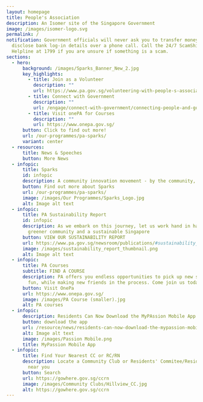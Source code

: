 ```yaml
---
layout: homepage
title: People's Association
description: An Isomer site of the Singapore Government
image: /images/isomer-logo.svg
permalink: /
notification: Government officials will never ask you to transfer money or
  disclose bank log-in details over a phone call. Call the 24/7 ScamShield
  Helpline at 1799 if you are unsure if something is a scam.
sections:
  - hero:
      background: /images/Sparks_Banner_New_2.jpg
      key_highlights:
        - title: Join as a Volunteer
          description: ""
          url: https://www.pa.gov.sg/volunteering-with-people-s-association/
        - title: Connect with Government
          description: ""
          url: /engage/connect-with-government/connecting-people-and-government/
        - title: Visit onePA for Courses
          description: ""
          url: https://www.onepa.gov.sg/
      button: Click to find out more!
      url: /our-programmes/pa-sparks/
      variant: center
  - resources:
      title: News & Speeches
      button: More News
  - infopic:
      title: Sparks
      id: infopic
      description: A community innovation movement - by the community, for the community
      button: Find out more about Sparks
      url: /our-programmes/pa-sparks/
      image: /images/Our Programmes/Sparks_Logo.jpg
      alt: Image alt text
  - infopic:
      title: PA Sustainability Report
      id: infopic
      description: As we embark on this journey, let us work hand in hand to build a
        greener community and a sustainable Singapore
      button: VIEW OUR SUSTAINABILITY REPORT
      url: https://www.pa.gov.sg/newsroom/publications/#sustainability_report
      image: /images/sustainability_report_thumbnail.png
      alt: Image alt text
  - infopic:
      title: PA Courses
      subtitle: FIND A COURSE
      description: PA offers you endless opportunities to pick up new skills, have
        fun, while making new friends in the process. Come join us today!
      button: Visit OnePa
      url: https://www.onepa.gov.sg/
      image: /images/PA Course (smaller).jpg
      alt: PA courses
  - infopic:
      description: Residents Can Now Download the MyPAssion Mobile App on Their Phones
      button: download the app
      url: /resource/news/residents-can-now-download-the-mypassion-mobile-app-on-their-phones/
      alt: Image alt text
      image: /images/Passion Mobile.png
      title: MyPassion Mobile App
  - infopic:
      title: Find Your Nearest CC or RC/RN
      description: Locate a Community Club or Residents' Commitee/Residents' Network
        near you
      button: Search
      url: https://gowhere.gov.sg/ccrn
      image: /images/Community Clubs/Hillview_CC.jpg
      alt: https://gowhere.gov.sg/ccrn
---
```

